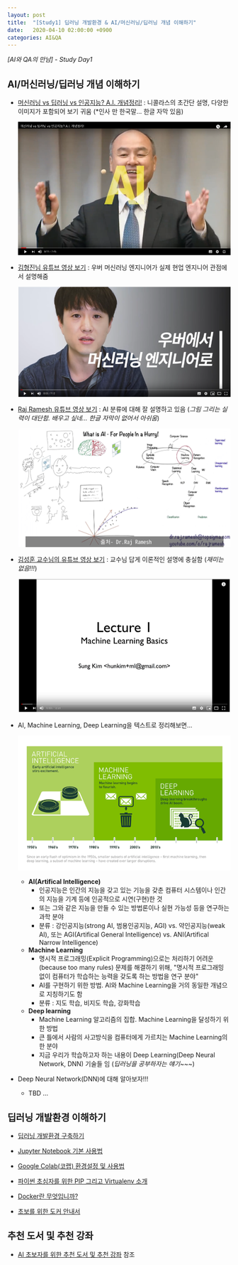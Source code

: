 ```yaml
---
layout: post
title:  "[Study1] 딥러닝 개발환경 & AI/머신러닝/딥러닝 개념 이해하기"
date:   2020-04-10 02:00:00 +0900
categories: AI&QA
---
```


*[AI와 QA의 만남] - Study Day1*

## AI/머신러닝/딥러닝 개념 이해하기

- [머신러닝 vs 딥러닝 vs 인공지능? A.I. 개념정리!](https://www.youtube.com/watch?v=arbbhHyRP90) : 니콜라스의 초간단 설명, 다양한 이미지가 포함되어 보기 귀움 (*인사 만 한국말... 한글 자막 있음)

  [![AI 개념정리 동영상](/img/ai-concept-youtube.png)](https://www.youtube.com/watch?v=arbbhHyRP90)

- [김형진님 유튜브 영상 보기](https://www.youtube.com/watch?v=aF03asAmQbY) : 우버 머신러닝 엔지니어가 실제 현업 엔지니어 관점에서 설명해줌

  [![김형진 유튜브](/img/hjkim-uber-ml.png)](https://www.youtube.com/watch?v=aF03asAmQbY)

- [Raj Ramesh 유튜브 영상 보기](https://www.youtube.com/watch?v=2ePf9rue1Ao) : AI 분류에 대해 잘 설명하고 있음 (*그림 그리는 실력이 대단함. 배우고 싶네... 한글 자막이 없어서 아쉬움*)

  [![what-is-ai](/img/what-is-ai.jpg)](https://www.youtube.com/watch?v=2ePf9rue1Ao)

- [김성훈 교수님의 유튜브 영상 보기](https://www.youtube.com/watch?v=qPMeuL2LIqY) : 교수님 답게 이론적인 설명에 충실함 (*재미는 없음!!!*)

  [![김성운 유튜브](/img/hunkim-ml-basics.png)](https://www.youtube.com/watch?v=qPMeuL2LIqY)

- AI, Machine Learning, Deep Learning을 텍스트로 정리해보면...

    ![ai-machinelearning-deeplearning](/img/ai-machinelearning-deeplearning.png)

  - **AI(Artifical Intelligence)**
    - 인공지능은 인간의 지능을 갖고 있는 기능을 갖춘 컴퓨터 시스템이나 인간의 지능을 기계 등에 인공적으로 시연(구현)한 것
    - 또는 그와 같은 지능을 만들 수 있는 방법론이나 실현 가능성 등을 연구하는 과학 분야
    - 분류 : 강인공지능(strong AI, 범용인공지능, AGI) vs. 약인공지능(weak AI), 또는 AGI(Artifical General Intelligence) vs. ANI(Artifical Narrow Intelligence)
  - **Machine Learning**
    - 명시적 프로그래밍(Explicit Programming)으로는 처리하기 어려운(because too many rules) 문제를 해결하기 위해, "명시적 프로그래밍 없이 컴퓨터가 학습하는 능력을 갖도록 하는 방법을 연구 분야"
    - AI를 구현하기 위한 방법. AI와 Machine Learning을 거의 동일한 개념으로 지칭하기도 함
    - 분류 : 지도 학습, 비지도 학습, 강화학습
  - **Deep learning**
    - Machine Learning 알고리즘의 집합. Machine Learning을 달성하기 위한 방법
    - 큰 틀에서 사람의 사고방식을 컴퓨터에게 가르치는 Machine Learning의 한 분야
    - 지금 우리가 학습하고자 하는 내용이 Deep Learning(Deep Neural Network, DNN) 기술들 임 (*딥러닝을 공부하자는 얘기~~~*)

- Deep Neural Network(DNN)에 대해 알아보자!!!

  - TBD ...

## 딥러닝 개발환경 이해하기

- [딥러닝 개발환경 구축하기](https://sungalex.github.io/developer/2020/04/06/딥러닝-개발환경-구축하기-Windows.html#ide(visual-studio-code)-설치하기)

- [Jupyter Notebook 기본 사용법](https://greeksharifa.github.io/references/2019/01/26/Jupyter-usage/#jupyter의-기본-사용법)

- [Google Colab(코랩) 환경설정 및 사용법](https://theorydb.github.io/dev/2019/08/23/dev-ml-colab/)

- [파이썬 초심자를 위한 PIP 그리고 Virtualenv 소개](https://medium.com/@dan_kim/파이썬-초심자를-위한-pip-그리고-virtualenv-소개-a53512fab3c2)

- [Docker란 무엇입니까?](https://aws.amazon.com/ko/docker/)

- [초보를 위한 도커 안내서](https://subicura.com/2017/01/19/docker-guide-for-beginners-1.html)

## 추천 도서 및 추천 강좌

- [AI 초보자를 위한 추천 도서 및 추천 강좌][recommendation] 참조

[recommendation]: https://sungalex.github.io/ai&asr/ai&nlp/ai&qa/ai&vision/developer/python/2020/04/09/AI-추천도서-추천강좌.html

